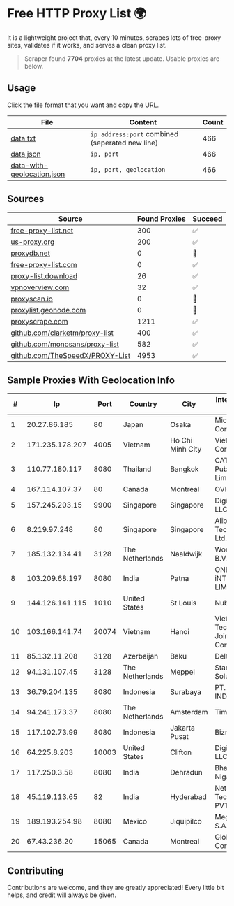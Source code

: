 
# Free HTTP Proxy List 🌍

It is a lightweight project that, every 10 minutes, scrapes lots of free-proxy sites, validates if it works, and serves a clean proxy list.


> Scraper found **7704** proxies at the latest update. Usable proxies are below.

## Usage

Click the file format that you want and copy the URL.


|File|Content|Count|
|----|-------|-----|
|[data.txt](https://raw.githubusercontent.com/themiralay/Proxy-List-World/master/data.txt)|`ip_address:port` combined (seperated new line)|466|
|[data.json](https://raw.githubusercontent.com/themiralay/Proxy-List-World/master/data.json)|`ip, port`|466|
|[data-with-geolocation.json](https://raw.githubusercontent.com/themiralay/Proxy-List-World/master/data-with-geolocation.json)|`ip, port, geolocation`|466|

## Sources

|Source|Found Proxies|Succeed|
|------|-------------|-------|
|[free-proxy-list.net](https://free-proxy-list.net)|300|✅|
|[us-proxy.org](https://www.us-proxy.org)|200|✅|
|[proxydb.net](http://proxydb.net)|0|🚫|
|[free-proxy-list.com](https://free-proxy-list.com/?page=&port=&type%5B%5D=http&type%5B%5D=https&up_time=0&search=Search)|0|✅|
|[proxy-list.download](https://www.proxy-list.download/HTTP)|26|✅|
|[vpnoverview.com](https://vpnoverview.com/privacy/anonymous-browsing/free-proxy-servers)|32|✅|
|[proxyscan.io](https://www.proxyscan.io)|0|🚫|
|[proxylist.geonode.com](https://proxylist.geonode.com/api/proxy-list?limit=300&page=1&sort_by=lastChecked&sort_type=desc&protocols=http,https)|0|🚫|
|[proxyscrape.com](https://api.proxyscrape.com/v2/?request=displayproxies&protocol=http&timeout=10000&country=all&ssl=all&anonymity=all)|1211|✅|
|[github.com/clarketm/proxy-list](https://raw.githubusercontent.com/clarketm/proxy-list/master/proxy-list-raw.txt)|400|✅|
|[github.com/monosans/proxy-list](https://raw.githubusercontent.com/monosans/proxy-list/main/proxies/http.txt)|582|✅|
|[github.com/TheSpeedX/PROXY-List](https://raw.githubusercontent.com/TheSpeedX/PROXY-List/master/http.txt)|4953|✅|


## Sample Proxies With Geolocation Info

|#|Ip|Port|Country|City|Internet Service Provider|
|-|--|----|-------|----|-------------------------|
|1|20.27.86.185|80|Japan|Osaka|Microsoft Corporation|
|2|171.235.178.207|4005|Vietnam|Ho Chi Minh City|Viettel Corporation|
|3|110.77.180.117|8080|Thailand|Bangkok|CAT Telecom Public Company Limited|
|4|167.114.107.37|80|Canada|Montreal|OVH SAS|
|5|157.245.203.15|9900|Singapore|Singapore|DigitalOcean, LLC|
|6|8.219.97.248|80|Singapore|Singapore|Alibaba (US) Technology Co., Ltd.|
|7|185.132.134.41|3128|The Netherlands|Naaldwijk|WorldStream B.V.|
|8|103.209.68.197|8080|India|Patna|ONEOTT iNTERTAINMENT LIMITED|
|9|144.126.141.115|1010|United States|St Louis|Nubes, LLC|
|10|103.166.141.74|20074|Vietnam|Hanoi|Viet NAM Cloud Technology Joint Stock Company|
|11|85.132.11.208|3128|Azerbaijan|Baku|Delta|
|12|94.131.107.45|3128|The Netherlands|Meppel|Stark Industries Solutions LTD|
|13|36.79.204.135|8080|Indonesia|Surabaya|PT. TELKOM INDONESIA|
|14|94.241.173.37|8080|The Netherlands|Amsterdam|TimeWeb Ltd.|
|15|117.102.73.99|8080|Indonesia|Jakarta Pusat|Biznet Networks|
|16|64.225.8.203|10003|United States|Clifton|DigitalOcean, LLC|
|17|117.250.3.58|8080|India|Dehradun|Bharat Sanchar Nigam Ltd|
|18|45.119.113.65|82|India|Hyderabad|Netrun Technologies PVT LTD|
|19|189.193.254.98|8080|Mexico|Jiquipilco|Mega Cable, S.A. de C.V.|
|20|67.43.236.20|15065|Canada|Montreal|GloboTech Communications|



## Contributing

Contributions are welcome, and they are greatly appreciated! Every
little bit helps, and credit will always be given.

